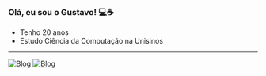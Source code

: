 ### Olá, eu sou o Gustavo! 💻☕
  
* Tenho 20 anos 
* Estudo Ciência da Computação na Unisinos

---

[![Blog](https://img.shields.io/badge/LinkedIn-0077B5?style=for-the-badge&logo=linkedin&logoColor=white)](https://www.linkedin.com/in/gustavo-gilli-uhlein/)
[![Blog](https://img.shields.io/badge/Instagram-E4405F?style=for-the-badge&logo=instagram&logoColor=white)](https://www.instagram.com/gust_gilli/)
</div>

